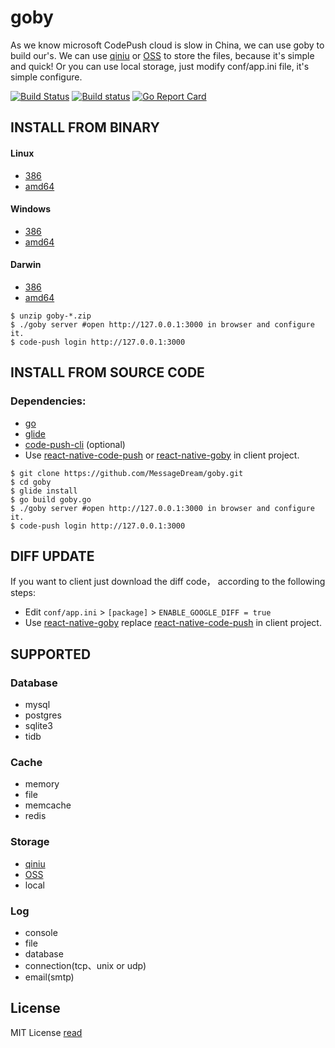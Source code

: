 # goby 

As we know microsoft CodePush cloud is slow in China, we can use goby to build our's. We can use [qiniu](http://www.qiniu.com/) or [OSS](https://www.aliyun.com/product/oss) to store the files, because it's simple and quick!  Or you can use local storage, just modify conf/app.ini file, it's simple configure.

[![Build Status](https://travis-ci.org/MessageDream/goby.svg?branch=master)](https://travis-ci.org/MessageDream/goby)
[![Build status](https://ci.appveyor.com/api/projects/status/7f1h1vkrs1f6n9qi/branch/master?svg=true&passingText=windows%20build%20passing&failingText=windows%20build%20failing)](https://ci.appveyor.com/project/MessageDream/goby)
[![Go Report Card](https://goreportcard.com/badge/github.com/MessageDream/goby)](https://goreportcard.com/report/github.com/MessageDream/goby)
## INSTALL FROM BINARY
#### Linux
* [386](https://github.com/MessageDream/goby/releases/download/v0.1.1/goby-v0.1.1-linux-386.zip)
* [amd64](https://github.com/MessageDream/goby/releases/download/v0.1.1/goby-v0.1.1-linux-amd64.zip)

#### Windows
* [386](https://github.com/MessageDream/goby/releases/download/v0.1.1/goby-v0.1.1-windows-386.zip)
* [amd64](https://github.com/MessageDream/goby/releases/download/v0.1.1/goby-v0.1.1-windows-amd64.zip)

#### Darwin
* [386](https://github.com/MessageDream/goby/releases/download/v0.1.1/goby-v0.1.1-darwin-386.zip)
* [amd64](https://github.com/MessageDream/goby/releases/download/v0.1.1/goby-v0.1.1-darwin-amd64.zip)


```shell
$ unzip goby-*.zip
$ ./goby server #open http://127.0.0.1:3000 in browser and configure it.
$ code-push login http://127.0.0.1:3000 
```

## INSTALL FROM SOURCE CODE

### Dependencies:

* [go](https://github.com/golang/go)
* [glide](https://github.com/Masterminds/glide)
* [code-push-cli](https://github.com/Microsoft/code-push/tree/master/cli)  (optional)
* Use [react-native-code-push](https://github.com/Microsoft/react-native-code-push) or [react-native-goby](https://github.com/MessageDream/react-native-goby) in client project.

```shell
$ git clone https://github.com/MessageDream/goby.git
$ cd goby
$ glide install
$ go build goby.go
$ ./goby server #open http://127.0.0.1:3000 in browser and configure it.
$ code-push login http://127.0.0.1:3000 
```

## DIFF UPDATE
If you want to client just download the diff code， according to the following steps:

* Edit `conf/app.ini` > `[package]` > `ENABLE_GOOGLE_DIFF = true`
* Use [react-native-goby](https://github.com/MessageDream/react-native-goby) replace [react-native-code-push](https://github.com/Microsoft/react-native-code-push) in client project.

## SUPPORTED
### Database
* mysql
* postgres
* sqlite3
* tidb

### Cache
* memory
* file
* memcache
* redis

### Storage
* [qiniu](http://www.qiniu.com/)
* [OSS](https://www.aliyun.com/product/oss)
* local

### Log
* console
* file
* database
* connection(tcp、unix or udp)
* email(smtp)

## License
MIT License [read](https://github.com/MessageDream/goby/blob/master/LICENSE)